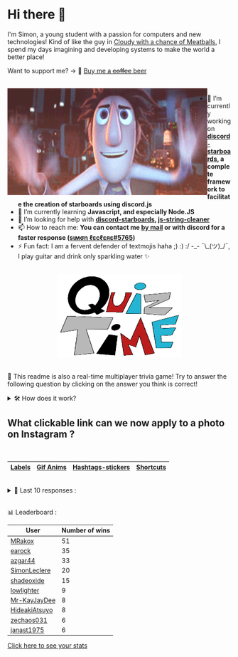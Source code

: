 # Hi there 👋

I'm Simon, a young student with a passion for computers and new technologies!
Kind of like the guy in [Cloudy with a chance of Meatballs](https://www.youtube.com/watch?v=dQw4w9WgXcQ), I spend my days imagining and developing systems to make the world a better place!

Want to support me? -> 🍺 [Buy me a ~~coffee~~ beer](https://www.buymeacoffee.com/SimonLeclere)

<br>

<img width="450" height="240" src="./assets/cloudyWithAChanceOfMeatBalls.gif" align=left>

- 🔭 I’m currently working on **[discord-starboards](https://github.com/SimonLeclere/discord-starboards), a complete framework to facilitate the creation of starboards using discord.js**
- 🌱 I’m currently learning **Javascript, and especially Node.JS**
- 🤔 I’m looking for help with **[discord-starboards](https://github.com/SimonLeclere/discord-starboards), [js-string-cleaner](https://github.com/SimonLeclere/Js-String-Cleaner)**
- 📫 How to reach me: **You can contact me [by mail](mailto:simon-leclere@orange.fr) or with discord for a faster response ([sιмση ℓεcℓεяε#5765](https://discord.com/invite/U2VGrkT))**
- ⚡ Fun fact: I am a fervent defender of textmojis haha ;) :) :/ -\_- ¯\\\_(ツ)\_/¯, I play guitar and drink only sparkling water ✨

<br>

<center><img width="280" height="187" src="./assets/quizTime.gif"></center>

<br>

🎲 This readme is also a real-time multiplayer trivia game! Try to answer the following question by clicking on the answer you think is correct!
<details>
  <summary>🛠️ How does it work?</summary>
  Each answer is a link to a pre-filled issue. When you press "Submit new issue", it triggers a Github action workflow that compares your answer with the correct answer, finds a new question and updates the readme.md file. Not bad huh?! This whole process only takes about 20 seconds!
</details>

## What clickable link can we now apply to a photo on Instagram ?

<br>

| [Labels](https://github.com/SimonLeclere/SimonLeclere/issues/new?title=quiz%7C668%7CLabels&body=Just%20click%20'Submit%20new%20issue'.) | [Gif Anims](https://github.com/SimonLeclere/SimonLeclere/issues/new?title=quiz%7C668%7CGif%20Anims&body=Just%20click%20'Submit%20new%20issue'.) | [Hashtags-stickers](https://github.com/SimonLeclere/SimonLeclere/issues/new?title=quiz%7C668%7CHashtags-stickers&body=Just%20click%20'Submit%20new%20issue'.) | [Shortcuts](https://github.com/SimonLeclere/SimonLeclere/issues/new?title=quiz%7C668%7CShortcuts&body=Just%20click%20'Submit%20new%20issue'.) |
| - | - | - | - | 

<br>

<details>
  <summary>📒 Last 10 responses :</summary>

- **janast3369** answered **Olivier Martinez** to `Which French actor was the companion of Halle Berry and Kylie Minogue ?` (Good answer)
- **janast3369** answered **Multiplication** to `Which arithmetic operation makes it possible to calculate the product of two numbers ?` (Good answer)
- **janast3369** answered **Blowfish** to `What algorithm was added for password encryption on OpenBSD ?` (Good answer)
- **pranav-bot-code** answered **Bixente Lizarazu** to `Which football player was nicknamed Petit Bison by Emmanuel Petit ?` (Good answer)
- **sohamsuvarna** answered **Tintin in Tibet** to `In what adventure does Tintin find himself facing an impressive Yeti ?` (Good answer)
- **sohamsuvarna** answered **Cap** to `What does Captain Haddock, Tintin's best friend, wear on his head ?` (Good answer)
- **sohamsuvarna** answered **20,000** to `How many species of bees are listed so far on the planet ?` (Good answer)
- **TesseractB** answered **Chinese** to `What is the nationality of the inhabitants of Taiwan, also called Formosa ?` (Good answer)
- **SimonLeclere** answered **1964** to `What year was Brad Pitt born in Shawnee, Oklahoma ?` (Wrong answer)
- **janast1975** answered **Skipjack** to `What algorithm was added for password encryption on OpenBSD ?` (Wrong answer)

</details>

<br>

📊 Leaderboard :

| User | Number of wins |
|-|-|
| [MRakox](https://github.com/MRakox) | 51 |
| [earock](https://github.com/earock) | 35 |
| [azgar44](https://github.com/azgar44) | 33 |
| [SimonLeclere](https://github.com/SimonLeclere) | 20 |
| [shadeoxide](https://github.com/shadeoxide) | 15 |
| [lowlighter](https://github.com/lowlighter) | 9 |
| [Mr-KayJayDee](https://github.com/Mr-KayJayDee) | 8 |
| [HideakiAtsuyo](https://github.com/HideakiAtsuyo) | 8 |
| [zechaos031](https://github.com/zechaos031) | 6 |
| [janast1975](https://github.com/janast1975) | 6 |

[Click here to see your stats](https://github.com/SimonLeclere/SimonLeclere/issues/new?title=MyStats&body=Just%20click%20%27Submit%20new%20issue%27.)
